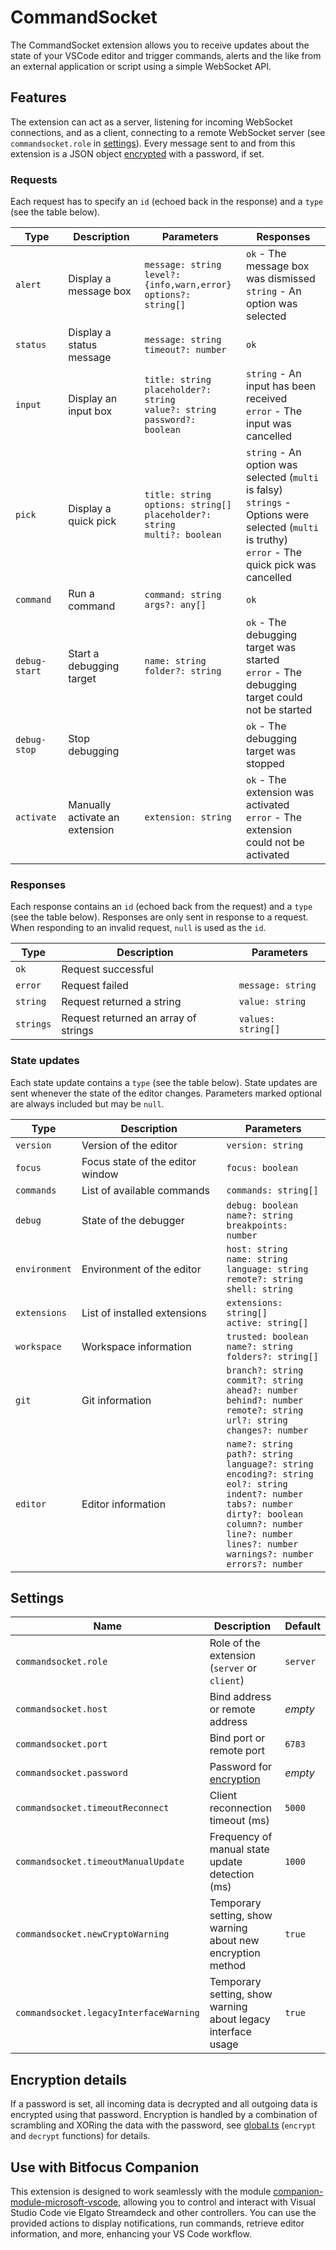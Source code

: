 # CommandSocket

The CommandSocket extension allows you to receive updates about the state of your VSCode editor and trigger commands, alerts and the like from an external application or script using a simple WebSocket API.

## Features

The extension can act as a server, listening for incoming WebSocket connections, and as a client, connecting to a remote WebSocket server (see `commandsocket.role` in [settings](#settings)). Every message sent to and from this extension is a JSON object [encrypted](#encryption-details) with a password, if set.

### Requests

Each request has to specify an `id` (echoed back in the response) and a `type` (see the table below).

| Type          | Description                    | Parameters                                                                            | Responses                                                                                                                                               |
| ------------- | ------------------------------ | ------------------------------------------------------------------------------------- | ------------------------------------------------------------------------------------------------------------------------------------------------------- |
| `alert`       | Display a message box          | `message: string`<br>`level?: {info,warn,error}`<br>`options?: string[]`              | `ok` - The message box was dismissed<br>`string` - An option was selected                                                                               |
| `status`      | Display a status message       | `message: string`<br>`timeout?: number`                                               | `ok`                                                                                                                                                    |
| `input`       | Display an input box           | `title: string`<br>`placeholder?: string`<br>`value?: string`<br>`password?: boolean` | `string` - An input has been received<br>`error` - The input was cancelled                                                                              |
| `pick`        | Display a quick pick           | `title: string`<br>`options: string[]`<br>`placeholder?: string`<br>`multi?: boolean` | `string` - An option was selected (`multi` is falsy)<br>`strings` - Options were selected (`multi` is truthy)<br>`error` - The quick pick was cancelled |
| `command`     | Run a command                  | `command: string`<br>`args?: any[]`                                                   | `ok`                                                                                                                                                    |
| `debug-start` | Start a debugging target       | `name: string`<br>`folder?: string`                                                   | `ok` - The debugging target was started<br>`error` - The debugging target could not be started                                                          |
| `debug-stop`  | Stop debugging                 |                                                                                       | `ok` - The debugging target was stopped                                                                                                                 |
| `activate`    | Manually activate an extension | `extension: string`                                                                   | `ok` - The extension was activated<br>`error` - The extension could not be activated                                                                    |

### Responses

Each response contains an `id` (echoed back from the request) and a `type` (see the table below). Responses are only sent in response to a request. When responding to an invalid request, `null` is used as the `id`.

| Type      | Description                          | Parameters         |
| --------- | ------------------------------------ | ------------------ |
| `ok`      | Request successful                   |                    |
| `error`   | Request failed                       | `message: string`  |
| `string`  | Request returned a string            | `value: string`    |
| `strings` | Request returned an array of strings | `values: string[]` |

### State updates

Each state update contains a `type` (see the table below). State updates are sent whenever the state of the editor changes. Parameters marked optional are always included but may be `null`.

| Type          | Description                      | Parameters                                                                                                                                                                                                                                                              |
| ------------- | -------------------------------- | ----------------------------------------------------------------------------------------------------------------------------------------------------------------------------------------------------------------------------------------------------------------------- |
| `version`     | Version of the editor            | `version: string`                                                                                                                                                                                                                                                       |
| `focus`       | Focus state of the editor window | `focus: boolean`                                                                                                                                                                                                                                                        |
| `commands`    | List of available commands       | `commands: string[]`                                                                                                                                                                                                                                                    |
| `debug`       | State of the debugger            | `debug: boolean`<br>`name?: string`<br>`breakpoints: number`                                                                                                                                                                                                            |
| `environment` | Environment of the editor        | `host: string`<br>`name: string`<br>`language: string`<br>`remote?: string`<br>`shell: string`                                                                                                                                                                          |
| `extensions`  | List of installed extensions     | `extensions: string[]`<br>`active: string[]`                                                                                                                                                                                                                            |
| `workspace`   | Workspace information            | `trusted: boolean`<br>`name?: string`<br>`folders?: string[]`                                                                                                                                                                                                           |
| `git`         | Git information                  | `branch?: string`<br>`commit?: string`<br>`ahead?: number`<br>`behind?: number`<br>`remote?: string`<br>`url?: string`<br>`changes?: number`                                                                                                                            |
| `editor`      | Editor information               | `name?: string`<br>`path?: string`<br>`language?: string`<br>`encoding?: string`<br>`eol?: string`<br>`indent?: number`<br>`tabs?: number`<br>`dirty?: boolean`<br>`column?: number`<br>`line?: number`<br>`lines?: number`<br>`warnings?: number`<br>`errors?: number` |

## Settings

| Name                                   | Description                                                  | Default  |
| -------------------------------------- | ------------------------------------------------------------ | -------- |
| `commandsocket.role`                   | Role of the extension (`server` or `client`)                 | `server` |
| `commandsocket.host`                   | Bind address or remote address                               | _empty_  |
| `commandsocket.port`                   | Bind port or remote port                                     | `6783`   |
| `commandsocket.password`               | Password for [encryption](#encryption-details)               | _empty_  |
| `commandsocket.timeoutReconnect`       | Client reconnection timeout (ms)                             | `5000`   |
| `commandsocket.timeoutManualUpdate`    | Frequency of manual state update detection (ms)              | `1000`   |
| `commandsocket.newCryptoWarning`       | Temporary setting, show warning about new encryption method  | `true`   |
| `commandsocket.legacyInterfaceWarning` | Temporary setting, show warning about legacy interface usage | `true`   |

## Encryption details

If a password is set, all incoming data is decrypted and all outgoing data is encrypted using that password. Encryption is handled by a combination of scrambling and XORing the data with the password, see [global.ts](src/global.ts) (`encrypt` and `decrypt` functions) for details.

## Use with Bitfocus Companion

This extension is designed to work seamlessly with the module [companion-module-microsoft-vscode](https://github.com/bitfocus/companion-module-microsoft-vscode), allowing you to control and interact with Visual Studio Code vie Elgato Streamdeck and other controllers. You can use the provided actions to display notifications, run commands, retrieve editor information, and more, enhancing your VS Code workflow.
